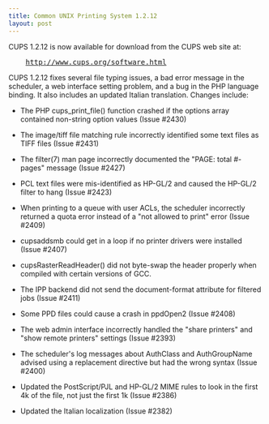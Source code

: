 ```yaml
---
title: Common UNIX Printing System 1.2.12
layout: post
---
```


<P>CUPS 1.2.12 is now available for download from the CUPS web site at:</P><PRE>    <A HREF="http://www.cups.org/software.html">http://www.cups.org/software.html</A></PRE><P>CUPS 1.2.12 fixes several file typing issues, a bad error message in the scheduler, a web interface setting problem, and a bug in the PHP language binding. It also includes an updated Italian translation. Changes include:</P>
- The PHP cups_print_file() function crashed if the options array contained non-string option values (Issue #2430) 
- The image/tiff file matching rule incorrectly identified some text files as TIFF files (Issue #2431) 
- The filter(7) man page incorrectly documented the "PAGE: total #-pages" message (Issue #2427) 
- PCL text files were mis-identified as HP-GL/2 and caused the HP-GL/2 filter to hang (Issue #2423) 
- When printing to a queue with user ACLs, the scheduler incorrectly returned a quota error instead of a "not allowed to print" error (Issue #2409) 
- cupsaddsmb could get in a loop if no printer drivers were installed (Issue #2407) 
- cupsRasterReadHeader() did not byte-swap the header properly when compiled with certain versions of GCC. 
- The IPP backend did not send the document-format attribute for filtered jobs (Issue #2411) 
- Some PPD files could cause a crash in ppdOpen2 (Issue #2408) 
- The web admin interface incorrectly handled the "share printers" and "show remote printers" settings (Issue #2393) 
- The scheduler's log messages about AuthClass and AuthGroupName advised using a replacement directive but had the wrong syntax (Issue #2400) 
- Updated the PostScript/PJL and HP-GL/2 MIME rules to look in the first 4k of the file, not just the first 1k (Issue #2386) 
- Updated the Italian localization (Issue #2382)
